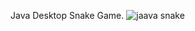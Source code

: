 Java Desktop Snake Game.
![jaava snake](https://github.com/user-attachments/assets/b6304459-78f6-4cd3-9c6d-55329672e5a2)

